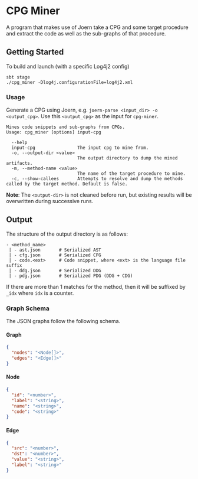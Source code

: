 CPG Miner
=============================================

A program that makes use of Joern take a CPG and some target procedure and extract the code as well as
the sub-graphs of that procedure.

## Getting Started

To build and launch (with a specific Log4j2 config)

```
sbt stage
./cpg_miner -Dlog4j.configurationFile=log4j2.xml
```

### Usage

Generate a CPG using Joern, e.g. `joern-parse <input_dir> -o <output_cpg>`. Use this `<output_cpg>` as the input for
`cpg-miner`.

```
Mines code snippets and sub-graphs from CPGs.
Usage: cpg_miner [options] input-cpg

  --help
  input-cpg                The input cpg to mine from.
  -o, --output-dir <value>
                           The output directory to dump the mined artifacts.
  -m, --method-name <value>
                           The name of the target procedure to mine.
  -c, --show-callees       Attempts to resolve and dump the methods called by the target method. Default is false.
```

**Note**: The `<output-dir>` is not cleaned before run, but existing results will be overwritten during successive runs.

## Output

The structure of the output directory is as follows:

```
- <method_name>
 | - ast.json       # Serialized AST
 | - cfg.json       # Serialized CFG
 | - code.<ext>     # Code snippet, where <ext> is the language file suffix
 | - ddg.json       # Serialized DDG
 | - pdg.json       # Serialized PDG (DDG + CDG)
```

If there are more than 1 matches for the method, then it will be suffixed by `_idx` where `idx` is a counter.

### Graph Schema

The JSON graphs follow the following schema.

#### Graph

```json
{
  "nodes": "<Node[]>",
  "edges": "<Edge[]>"
}
```

#### Node

```json
{
  "id": "<number>",
  "label": "<string>",
  "name": "<string>",
  "code": "<string>"
}
```

#### Edge

```json
{
  "src": "<number>",
  "dst": "<number>",
  "value": "<string>",
  "label": "<string>"
}
```
